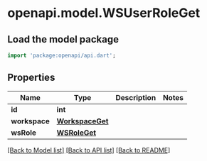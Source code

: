 # openapi.model.WSUserRoleGet

## Load the model package
```dart
import 'package:openapi/api.dart';
```

## Properties
| Name          | Type                                | Description   | Notes   |
|---------------|-------------------------------------|---------------|---------|
| **id**        | **int**                             |               |         |
| **workspace** | [**WorkspaceGet**](WorkspaceGet.md) |               |         | 
|  **wsRole**   | [**WSRoleGet**](WSRoleGet.md)       |               |         |

[[Back to Model list]](../README.md#documentation-for-models) [[Back to API list]](../README.md#documentation-for-api-endpoints) [[Back to README]](../README.md)


